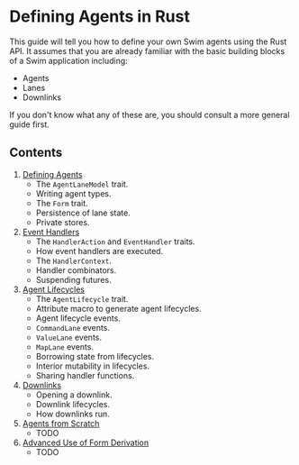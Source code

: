 Defining Agents in Rust
======================

This guide will tell you how to define your own Swim agents using the Rust API. It assumes that you are already familiar with the basic building blocks of a Swim application including:

* Agents
* Lanes
* Downlinks

If you don't know what any of these are, you should consult a more general guide first.

Contents
--------

1. [Defining Agents](define.md)
    * The `AgentLaneModel` trait.
    * Writing agent types.
    * The `Form` trait.
    * Persistence of lane state.
    * Private stores.
2. [Event Handlers](event_handler.md)
    * The `HandlerAction` and `EventHandler` traits.
    * How event handlers are executed.
    * The `HandlerContext`.
    * Handler combinators.
    * Suspending futures.
3. [Agent Lifecycles](lifecycle.md)
    * The `AgentLifecycle` trait.
    * Attribute macro to generate agent lifecycles.
    * Agent lifecycle events.
    * `CommandLane` events.
    * `ValueLane` events.
    * `MapLane` events.
    * Borrowing state from lifecycles.
    * Interior mutability in lifecycles.
    * Sharing handler functions.
4. [Downlinks](downlink.md)
    * Opening a downlink.
    * Downlink lifecycles.
    * How downlinks run.
5. [Agents from Scratch](advanced_agents.md)
    * TODO
6. [Advanced Use of Form Derivation](advanced_forms.md)
    * TODO